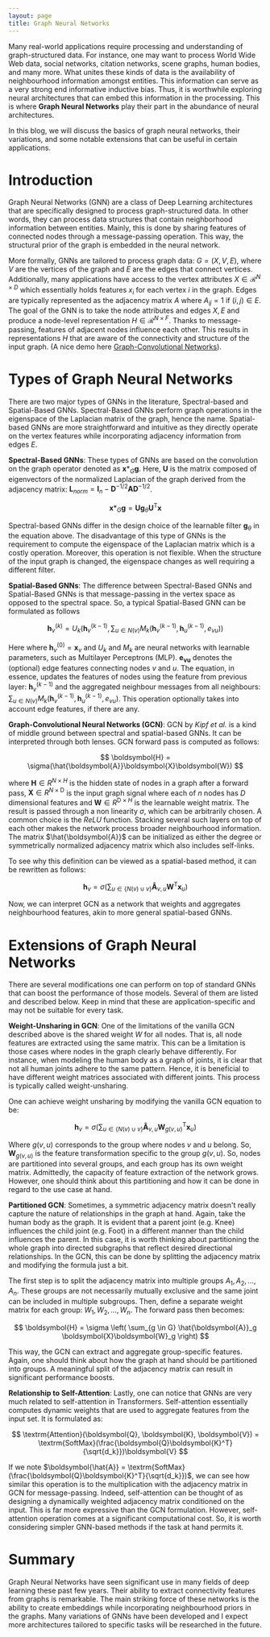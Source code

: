 ```yaml
---
layout: page
title: Graph Neural Networks
---
```


Many real-world applications require processing and understanding of graph-structured data. For instance, one may want to process World Wide Web data, social networks, citation networks, scene graphs, human bodies, and many more. What unites these kinds of data is the availability of neighbourhood information amongst entities. This information can serve as a very strong end informative inductive bias. Thus, it is worthwhile exploring neural architectures that can embed this information in the processing. This is where **Graph Neural Networks** play their part in the abundance of neural architectures.  

In this blog, we will discuss the basics of graph neural networks, their variations, and some notable extensions that can be useful in certain applications.

# Introduction

Graph Neural Networks (GNN) are a class of Deep Learning architectures that are specifically designed to process graph-structured data.
In other words, they can process data structures that contain neighborhood information between entities. Mainly, this is done by sharing features of connected nodes through a message-passing operation. This way, the structural prior of the graph is embedded in the neural network. 

More formally, GNNs are tailored to process graph data: $G = \left(X, V, E\right)$, where $V$ are the vertices of the graph and $E$ are the edges that connect vertices. Additionally, many applications have access to the vertex attributes $X \in \mathcal{R}^{N \times D}$ which essentially holds features $x_i$ for each vertex $i$ in the graph. Edges are typically represented as the adjacency matrix $A$ where $A_{ij} = 1$ if $(i, j) \in E$. The goal of the GNN is to take the node attributes and edges $X, E$ and produce a node-level representation $H \in \mathcal{R}^{N \times F}$. Thanks to message-passing, features of adjacent nodes influence each other. This results in representations $H$ that are aware of the connectivity and structure of the input graph. (A nice demo here [Graph-Convolutional Networks](https://tkipf.github.io/graph-convolutional-networks/)).

# Types of Graph Neural Networks

There are two major types of GNNs in the literature, Spectral-based and Spatial-Based GNNs. Spectral-Based GNNs perform graph operations in the eigenspace of the Laplacian matrix of the graph, hence the name. Spatial-based GNNs are more straightforward and intuitive as they directly operate on the vertex features while incorporating adjacency information from edges $E$.

**Spectral-Based GNNs**: These types of GNNs are based on the convolution on the graph operator denoted as $\boldsymbol{x} \ast_G \boldsymbol{g}$. Here, $\boldsymbol{U}$ is the matrix composed of eigenvectors of the normalized Laplacian of the graph derived from the adjacency matrix: $\boldsymbol{L}_{norm} = \textbf{I}_n - \boldsymbol{D}^{-1/2}\boldsymbol{A}\boldsymbol{D}^{-1/2}$.

$$\boldsymbol{x} \ast_G \boldsymbol{g} = \boldsymbol{U}\boldsymbol{g}_{\theta}\boldsymbol{U}^\textrm{T}\boldsymbol{x}$$

Spectral-based GNNs differ in the design choice of the learnable filter $\boldsymbol{g}_{\theta}$ in the equation above. The disadvantage of this type of GNNs is the requirement to compute the eigenspace of the Laplacian matrix which is a costly operation. Moreover, this operation is not flexible. When the structure of the input graph is changed, the eigenspace changes as well requiring a different filter.

**Spatial-Based GNNs**: The difference between Spectral-Based GNNs and Spatial-Based GNNs is that message-passing in the vertex space as opposed to the spectral space. So, a typical Spatial-Based GNN can be formulated as follows

$$
\boldsymbol{h}_v^{(k)} = U_k \left( \boldsymbol{h}_v^{(k - 1)}, \sum _{u \in N(v)} M_k(\boldsymbol{h}_v^{(k - 1)}, \boldsymbol{h}_u^{(k - 1)}, e _{vu}) \right)
$$

Here where $\boldsymbol{h}_v^{(0)} = \boldsymbol{x}_v$ and $U _k$ and $M _k$ are neural networks with learnable parameters, such as Multilayer Perceptrons (MLP). $\boldsymbol{e _{vu}}$ denotes the (optional) edge features connecting nodes $v$ and $u$. The equation, in essence, updates the features of nodes using the feature from previous layer: $\boldsymbol{h}_v^{(k - 1)}$ and the aggregated neighbour messages from all neighbours: $\sum _{u \in N(v)} M_k(\boldsymbol{h}_v^{(k - 1)}, \boldsymbol{h}_u^{(k - 1)}, e _{vu})$. This operation optionally takes into account edge features, if there are any.

**Graph-Convolutional Neural Networks (GCN)**: GCN by *Kipf et al.* is a kind of middle ground between spectral and spatial-based GNNs. It can be interpreted through both lenses. GCN forward pass is computed as follows:

$$ \boldsymbol{H} = \sigma(\hat{\boldsymbol{A}}\boldsymbol{X}\boldsymbol{W}) $$

where $\boldsymbol{H} \in R^{N \times H}$ is the hidden state of nodes in a graph after a forward pass, $\boldsymbol{X} \in R^{N \times \textrm{D}}$ is the input graph signal where each of $n$ nodes has $D$ dimensional features and $\boldsymbol{W} \in R^{\textrm{D} \times H}$ is the learnable weight matrix. The result is passed through a non linearity $\sigma$, which can be arbitrarily chosen. A common choice is the $ReLU$ function. Stacking several such layers on top of each other makes the network process broader neighbourhood information. The matrix $\hat{\boldsymbol{A}}$ can be initialized as either the degree or symmetrically normalized adjacency matrix which also includes self-links. 

To see why this definition can be viewed as a spatial-based method, it can be rewritten as follows:

$$ \boldsymbol{h}_v = \sigma \left ( \sum _{u \in \{N(v) \cup v \} } \boldsymbol{\hat{A}} _{v,u} \boldsymbol{W}^{\textrm{T}} \boldsymbol{x}_u \right) $$

Now, we can interpret GCN as a network that weights and aggregates neighbourhood features, akin to more general spatial-based GNNs.

# Extensions of Graph Neural Networks
There are several modifications one can perform on top of standard GNNs that can boost the performance of those models. Several of them are listed and described below. Keep in mind that these are application-specific and may not be suitable for every task.

**Weight-Unsharing in GCN**: One of the limitations of the vanilla GCN described above is the shared weight $W$ for all nodes. That is, all node features are extracted using the same matrix. This can be a limitation is those cases where nodes in the graph clearly behave differently. For instance, when modeling the human body as a graph of joints, it is clear that not all human joints adhere to the same pattern. Hence, it is beneficial to have different weight matrices associated with different joints. This process is typically called weight-unsharing.

One can achieve weight unsharing by modifying the vanilla GCN equation to be:

$$ \boldsymbol{h}_v = \sigma \left ( \sum _{u \in \{N(v) \cup v \} } \boldsymbol{\hat{A}} _{v,u} \boldsymbol{W}^{\textrm{T}} _{g(v, u)} \boldsymbol{x}_u \right) $$

Where $g(v, u)$ corresponds to the group where nodes $v$ and $u$ belong. So, $\boldsymbol{W}_{g(v, u)}$ is the feature transformation specific to the group $g(v, u)$. So, nodes are partitioned into several groups, and each group has its own weight matrix. Admittedly, the capacity of feature extraction of the network grows. However, one should think about this partitioning and how it can be done in regard to the use case at hand.

**Partitioned GCN**: Sometimes, a symmetric adjacency matrix doesn't really capture the nature of relationships in the graph at hand. Again, take the human body as the graph. It is evident that a parent joint (e.g. Knee) influences the child joint (e.g. Foot) in a different manner than the child influences the parent. In this case, it is worth thinking about partitioning the whole graph into directed subgraphs that reflect desired directional relationships. In the GCN, this can be done by splitting the adjacency matrix and modifying the formula just a bit.

The first step is to split the adjacency matrix into multiple groups $A_1, A_2, \dots, A_n$. These groups are not necessarily mutually exclusive and the same joint can be included in multiple subgroups. Then, define a separate weight matrix for each group: $W_1, W_2, \dots, W_n$. The forward pass then becomes:

$$ \boldsymbol{H} = \sigma \left( \sum_{g \in G} \hat{\boldsymbol{A}}_g \boldsymbol{X}\boldsymbol{W}_g  \right) $$

This way, the GCN can extract and aggregate group-specific features. Again, one should think about how the graph at hand should be partitioned into groups. A meaningful split of the adjacency matrix can result in significant performance boosts.

**Relationship to Self-Attention**: Lastly, one can notice that GNNs are very much related to self-attention in Transformers. Self-attention essentially computes dynamic weights that are used to aggregate features from the input set. It is formulated as:

$$ \textrm{Attention}(\boldsymbol{Q}, \boldsymbol{K}, \boldsymbol{V}) = \textrm{SoftMax}(\frac{\boldsymbol{Q}\boldsymbol{K}^T}{\sqrt{d_k}})\boldsymbol{V} $$

If we note $\boldsymbol{\hat{A}} = \textrm{SoftMax}(\frac{\boldsymbol{Q}\boldsymbol{K}^T}{\sqrt{d_k}})$, we can see how similar this operation is to the multiplication with the adjacency matrix in GCN for message-passing. Indeed, self-attention can be thought of as designing a dynamically weighted adjacency matrix conditioned on the input. This is far more expressive than the GCN formulation. However, self-attention operation comes at a significant computational cost. So, it is worth considering simpler GNN-based methods if the task at hand permits it.

# Summary

Graph Neural Networks have seen significant use in many fields of deep learning these past few years. Their ability to extract connectivity features from graphs is remarkable. The main striking force of these networks is the ability to create embeddings while incorporating neighbourhood priors in the graphs. Many variations of GNNs have been developed and I expect more architectures tailored to specific tasks will be researched in the future. 
